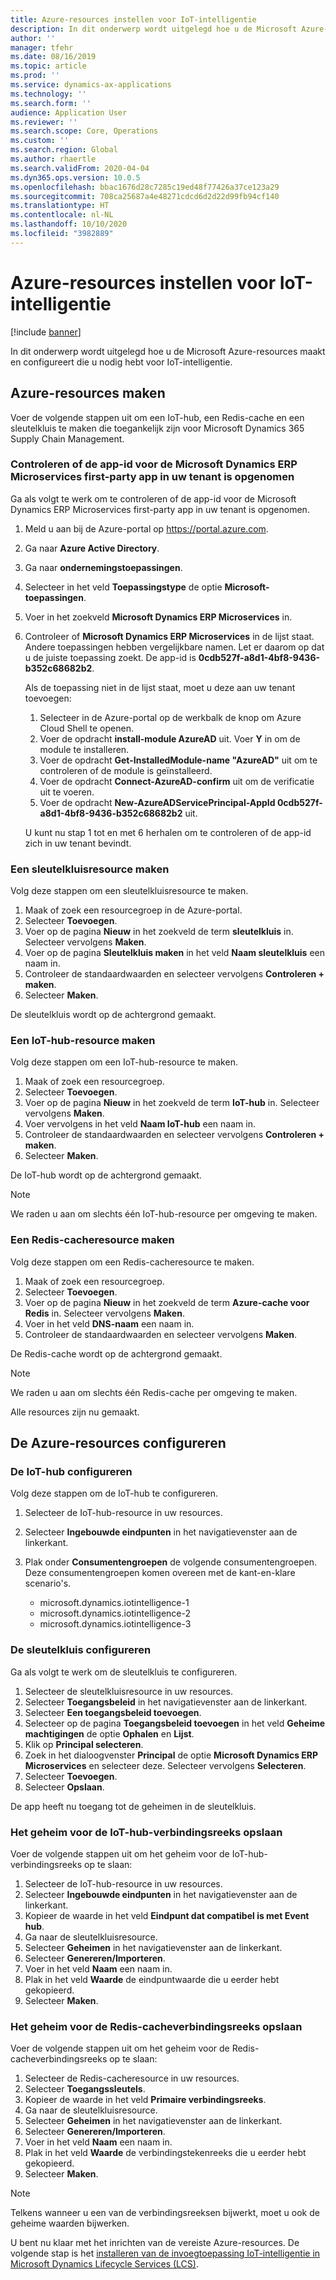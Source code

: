 ```yaml
---
title: Azure-resources instellen voor IoT-intelligentie
description: In dit onderwerp wordt uitgelegd hoe u de Microsoft Azure-resources maakt en configureert die u nodig hebt voor IoT-intelligentie.
author: ''
manager: tfehr
ms.date: 08/16/2019
ms.topic: article
ms.prod: ''
ms.service: dynamics-ax-applications
ms.technology: ''
ms.search.form: ''
audience: Application User
ms.reviewer: ''
ms.search.scope: Core, Operations
ms.custom: ''
ms.search.region: Global
ms.author: rhaertle
ms.search.validFrom: 2020-04-04
ms.dyn365.ops.version: 10.0.5
ms.openlocfilehash: bbac1676d28c7285c19ed48f77426a37ce123a29
ms.sourcegitcommit: 708ca25687a4e48271cdcd6d2d22d99fb94cf140
ms.translationtype: HT
ms.contentlocale: nl-NL
ms.lasthandoff: 10/10/2020
ms.locfileid: "3982889"
---
```

# <a name="set-up-azure-resources-for-iot-intelligence"></a>Azure-resources instellen voor IoT-intelligentie

[!include [banner](../../includes/banner.md)]

In dit onderwerp wordt uitgelegd hoe u de Microsoft Azure-resources maakt en configureert die u nodig hebt voor IoT-intelligentie.

## <a name="create-azure-resources"></a>Azure-resources maken

Voer de volgende stappen uit om een IoT-hub, een Redis-cache en een sleutelkluis te maken die toegankelijk zijn voor Microsoft Dynamics 365 Supply Chain Management.

### <a name="verify-that-the-microsoft-dynamics-erp-microservices-first-party-app-id-is-in-your-tenant"></a>Controleren of de app-id voor de Microsoft Dynamics ERP Microservices first-party app in uw tenant is opgenomen

Ga als volgt te werk om te controleren of de app-id voor de Microsoft Dynamics ERP Microservices first-party app in uw tenant is opgenomen.

1. Meld u aan bij de Azure-portal op <https://portal.azure.com>.
2. Ga naar **Azure Active Directory**.
3. Ga naar **ondernemingstoepassingen**.
4. Selecteer in het veld **Toepassingstype** de optie **Microsoft-toepassingen**.
5. Voer in het zoekveld **Microsoft Dynamics ERP Microservices** in.
6. Controleer of **Microsoft Dynamics ERP Microservices** in de lijst staat. Andere toepassingen hebben vergelijkbare namen. Let er daarom op dat u de juiste toepassing zoekt. De app-id is **0cdb527f-a8d1-4bf8-9436-b352c68682b2**.

    Als de toepassing niet in de lijst staat, moet u deze aan uw tenant toevoegen:

    1. Selecteer in de Azure-portal op de werkbalk de knop om Azure Cloud Shell te openen.
    2. Voer de opdracht **install-module AzureAD** uit. Voer **Y** in om de module te installeren.
    3. Voer de opdracht **Get-InstalledModule-name "AzureAD"** uit om te controleren of de module is geïnstalleerd.
    4. Voer de opdracht **Connect-AzureAD-confirm** uit om de verificatie uit te voeren.
    5. Voer de opdracht **New-AzureADServicePrincipal-AppId 0cdb527f-a8d1-4bf8-9436-b352c68682b2** uit.

    U kunt nu stap 1 tot en met 6 herhalen om te controleren of de app-id zich in uw tenant bevindt.

### <a name="create-a-key-vault-resource"></a>Een sleutelkluisresource maken

Volg deze stappen om een sleutelkluisresource te maken.

1. Maak of zoek een resourcegroep in de Azure-portal.
2. Selecteer **Toevoegen**.
3. Voer op de pagina **Nieuw** in het zoekveld de term **sleutelkluis** in. Selecteer vervolgens **Maken**.
4. Voer op de pagina **Sleutelkluis maken** in het veld **Naam sleutelkluis** een naam in.
5. Controleer de standaardwaarden en selecteer vervolgens **Controleren + maken**.
6. Selecteer **Maken**.

De sleutelkluis wordt op de achtergrond gemaakt.

### <a name="create-an-iot-hub-resource"></a>Een IoT-hub-resource maken

Volg deze stappen om een IoT-hub-resource te maken.

1. Maak of zoek een resourcegroep.
2. Selecteer **Toevoegen**.
3. Voer op de pagina **Nieuw** in het zoekveld de term **IoT-hub** in. Selecteer vervolgens **Maken**.
4. Voer vervolgens in het veld **Naam IoT-hub** een naam in.
5. Controleer de standaardwaarden en selecteer vervolgens **Controleren + maken**.
6. Selecteer **Maken**.

De IoT-hub wordt op de achtergrond gemaakt.

> [!NOTE]
> We raden u aan om slechts één IoT-hub-resource per omgeving te maken.

### <a name="create-a-redis-cache-resource"></a>Een Redis-cacheresource maken

Volg deze stappen om een Redis-cacheresource te maken.

1. Maak of zoek een resourcegroep.
2. Selecteer **Toevoegen**.
3. Voer op de pagina **Nieuw** in het zoekveld de term **Azure-cache voor Redis** in. Selecteer vervolgens **Maken**.
4. Voer in het veld **DNS-naam** een naam in.
5. Controleer de standaardwaarden en selecteer vervolgens **Maken**.

De Redis-cache wordt op de achtergrond gemaakt.

> [!NOTE]
> We raden u aan om slechts één Redis-cache per omgeving te maken.

Alle resources zijn nu gemaakt.

## <a name="configure-the-azure-resources"></a>De Azure-resources configureren

### <a name="configure-the-iot-hub"></a>De IoT-hub configureren

Volg deze stappen om de IoT-hub te configureren.

1. Selecteer de IoT-hub-resource in uw resources.
2. Selecteer **Ingebouwde eindpunten** in het navigatievenster aan de linkerkant.
3. Plak onder **Consumentengroepen** de volgende consumentengroepen. Deze consumentengroepen komen overeen met de kant-en-klare scenario's.

    + microsoft.dynamics.iotintelligence-1
    + microsoft.dynamics.iotintelligence-2
    + microsoft.dynamics.iotintelligence-3

### <a name="configure-the-key-vault"></a>De sleutelkluis configureren

Ga als volgt te werk om de sleutelkluis te configureren.

1. Selecteer de sleutelkluisresource in uw resources.
2. Selecteer **Toegangsbeleid** in het navigatievenster aan de linkerkant.
3. Selecteer **Een toegangsbeleid toevoegen**.
4. Selecteer op de pagina **Toegangsbeleid toevoegen** in het veld **Geheime machtigingen** de optie **Ophalen** en **Lijst**.
5. Klik op **Principal selecteren**.
6. Zoek in het dialoogvenster **Principal** de optie **Microsoft Dynamics ERP Microservices** en selecteer deze. Selecteer vervolgens **Selecteren**.
7. Selecteer **Toevoegen**.
8. Selecteer **Opslaan**.

De app heeft nu toegang tot de geheimen in de sleutelkluis.

### <a name="save-the-iot-hub-connection-string-secret"></a>Het geheim voor de IoT-hub-verbindingsreeks opslaan

Voer de volgende stappen uit om het geheim voor de IoT-hub-verbindingsreeks op te slaan:

1. Selecteer de IoT-hub-resource in uw resources.
2. Selecteer **Ingebouwde eindpunten** in het navigatievenster aan de linkerkant.
3. Kopieer de waarde in het veld **Eindpunt dat compatibel is met Event hub**.
4. Ga naar de sleutelkluisresource.
5. Selecteer **Geheimen** in het navigatievenster aan de linkerkant.
6. Selecteer **Genereren/Importeren**.
7. Voer in het veld **Naam** een naam in.
8. Plak in het veld **Waarde** de eindpuntwaarde die u eerder hebt gekopieerd.
9. Selecteer **Maken**.

### <a name="save-the-redis-cache-connection-string-secret"></a>Het geheim voor de Redis-cacheverbindingsreeks opslaan

Voer de volgende stappen uit om het geheim voor de Redis-cacheverbindingsreeks op te slaan:

1. Selecteer de Redis-cacheresource in uw resources.
2. Selecteer **Toegangssleutels**.
3. Kopieer de waarde in het veld **Primaire verbindingsreeks**.
4. Ga naar de sleutelkluisresource.
5. Selecteer **Geheimen** in het navigatievenster aan de linkerkant.
6. Selecteer **Genereren/Importeren**.
7. Voer in het veld **Naam** een naam in.
8. Plak in het veld **Waarde** de verbindingstekenreeks die u eerder hebt gekopieerd.
9. Selecteer **Maken**.

> [!NOTE]
> Telkens wanneer u een van de verbindingsreeksen bijwerkt, moet u ook de geheime waarden bijwerken.

U bent nu klaar met het inrichten van de vereiste Azure-resources. De volgende stap is het [installeren van de invoegtoepassing IoT-intelligentie in Microsoft Dynamics Lifecycle Services (LCS)](iot-lcs-setup.md).
